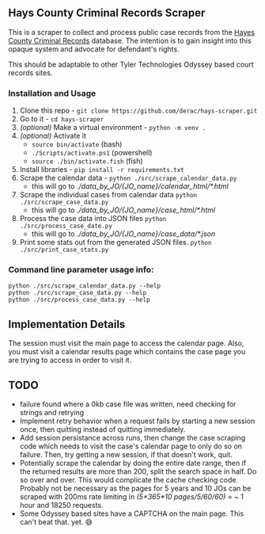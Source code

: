 ## Hays County Criminal Records Scraper

This is a scraper to collect and process public case records from the [Hayes County Criminal Records](http://public.co.hays.tx.us/) database. The intention is to gain insight into this opaque system and advocate for defendant's rights.

This should be adaptable to other Tyler Technologies Odyssey based court records sites.

### Installation and Usage

1. Clone this repo - `git clone https://github.com/derac/hays-scraper.git`
1. Go to it - `cd hays-scraper`
1. _(optional)_ Make a virtual environment - `python -m venv .`
1. _(optional)_ Activate it
   - `source bin/activate` (bash)
   - `./Scripts/activate.ps1` (powershell)
   - `source ./bin/activate.fish` (fish)
1. Install libraries - `pip install -r requirements.txt`
1. Scrape the calendar data - `python ./src/scrape_calendar_data.py`
   - this will go to _./data_by_JO/{JO_name}/calendar_html/\*.html_
1. Scrape the individual cases from calendar data `python ./src/scrape_case_data.py`
   - this will go to _./data_by_JO/{JO_name}/case_html/\*.html_
1. Process the case data into JSON files `python ./src/process_case_date.py`
   - this will go to _./data_by_JO/{JO_name}/case_data/\*.json_
1. Print some stats out from the generated JSON files. `python ./src/print_case_stats.py`

### Command line parameter usage info:

    python ./src/scrape_calendar_data.py --help
    python ./src/scrape_case_data.py --help
    python ./src/process_case_data.py --help

## Implementation Details

The session must visit the main page to access the calendar page. Also, you must visit a calendar results page which contains the case page you are trying to access in order to visit it.

## TODO

- failure found where a 0kb case file was written, need checking for strings and retrying
- Implement retry behavior when a request fails by starting a new session once, then quitting instead of quitting immediately.
- Add session persistance across runs, then change the case scraping code which needs to visit the case's calendar page to only do so on failure. Then, try getting a new session, if that doesn't work, quit.
- Potentially scrape the calendar by doing the entire date range, then if the returned results are more than 200, split the search space in half. Do so over and over. This would complicate the cache checking code. Probably not be necessary as the pages for 5 years and 10 JOs can be scraped with 200ms rate limiting in _(5\*365\*10 pages/5/60/60)_ = ~ 1 hour and 18250 requests.
- Some Odyssey based sites have a CAPTCHA on the main page. This can't beat that. yet. 😅
